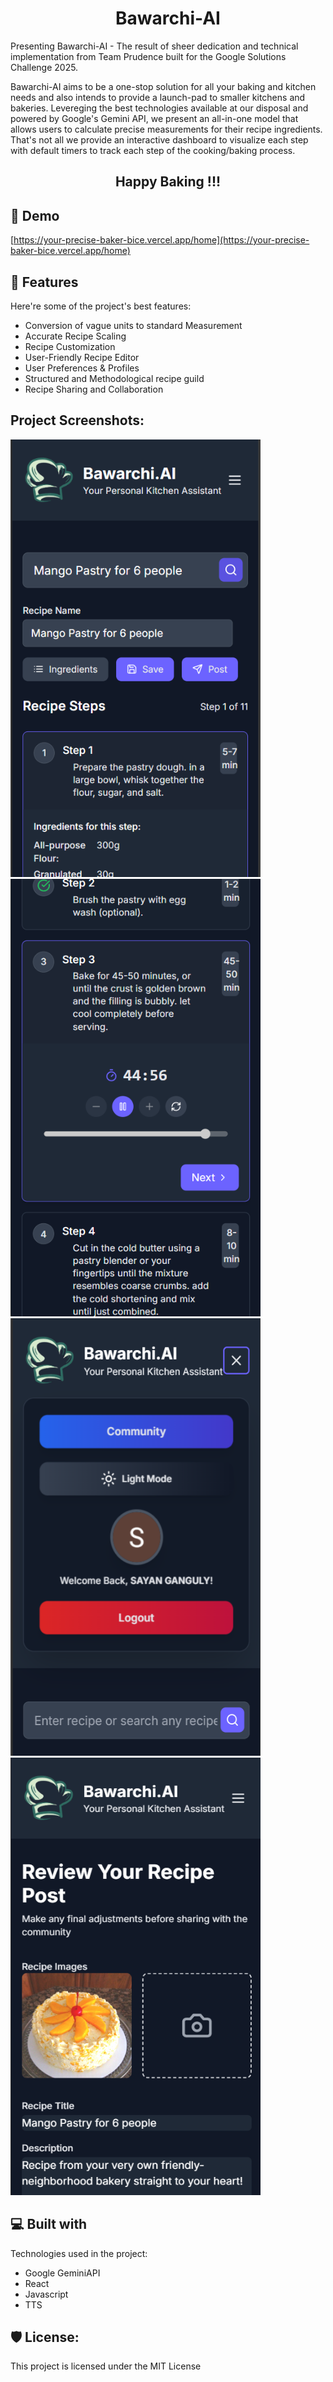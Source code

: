 <h1 align="center" id="title">Bawarchi-AI</h1>

<p id="description">Presenting Bawarchi-AI - The result of sheer dedication and technical implementation from Team Prudence built for the Google Solutions Challenge 2025. 
  
  Bawarchi-AI aims to be a one-stop solution for all your baking and kitchen needs and also intends to provide a launch-pad to smaller kitchens and bakeries. Levereging the best technologies available at our disposal and powered by Google's Gemini API, we present an all-in-one model that allows users to calculate precise measurements for their recipe ingredients. That's not all we provide an interactive dashboard to visualize each step with default timers to track each step of the cooking/baking process. 
  
<h2 align="center" id="title">Happy Baking !!!</h2>

<h2>🚀 Demo</h2>

[https://your-precise-baker-bice.vercel.app/home](https://your-precise-baker-bice.vercel.app/home)

  
  
<h2>🧐 Features</h2>

Here're some of the project's best features:

*   Conversion of vague units to standard Measurement
*   Accurate Recipe Scaling
*   Recipe Customization
*   User-Friendly Recipe Editor
*   User Preferences & Profiles
*   Structured and Methodological recipe guild
*   Recipe Sharing and Collaboration

<h2>Project Screenshots:</h2>

<img src="https://github.com/bitWise72/your-precise-baker/blob/main/Screenshot%202025-03-23%20222726.png" alt="project-screenshot" width="400" height="700/">

<img src="https://github.com/bitWise72/your-precise-baker/blob/main/Screenshot%202025-03-23%20222918.png" alt="project-screenshot" width="400" height="700/">

<img src="https://github.com/bitWise72/your-precise-baker/blob/main/Screenshot%202025-03-23%20223027.png" alt="project-screenshot" width="400" height="700/">

<img src="https://github.com/bitWise72/your-precise-baker/blob/main/Screenshot%202025-03-23%20223308.png" alt="project-screenshot" width="400" height="700/">
  
<h2>💻 Built with</h2>

Technologies used in the project:

*   Google GeminiAPI
*   React
*   Javascript
*   TTS

<h2>🛡️ License:</h2>

This project is licensed under the MIT License
